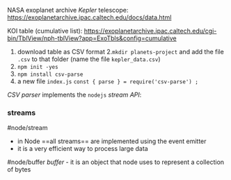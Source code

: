 NASA exoplanet archive *Kepler* telescope:
https://exoplanetarchive.ipac.caltech.edu/docs/data.html

KOI table (cumulative list):
https://exoplanetarchive.ipac.caltech.edu/cgi-bin/TblView/nph-tblView?app=ExoTbls&config=cumulative
1. download table as CSV format
2.`mkdir planets-project` and add the file `.csv` to that folder (name the file `kepler_data.csv`)
3. `npm init -yes`
4. `npm install csv-parse`
5. a new file `index.js`
`const { parse } = require('csv-parse') ;`

*CSV parser* implements the `nodejs` *stream API*:

### streams
#node/stream 
- in Node ==all streams== are implemented using the event emitter
- it is a very efficient way to process large data 

#node/buffer 
*buffer* - it is an object that node uses to represent a collection of bytes















